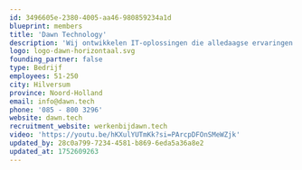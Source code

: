 ```yaml
---
id: 3496605e-2380-4005-aa46-980859234a1d
blueprint: members
title: 'Dawn Technology'
description: 'Wij ontwikkelen IT-oplossingen die alledaagse ervaringen beter, slimmer, leuker of makkelijker maken. Met technologie die je niet merkt, maar waarvan je wel het verschil voelt. Met complexe maatwerk IT-oplossingen helpen we bedrijven groeien, verbeteren we alledaagse ervaringen en pakken we de grote uitdagingen van vandaag aan. Of het nu gaat om lange rijen op Schiphol, slimmer vuilnisbakken legen, of minder clicks in je favoriete streamingdienst: we zorgen altijd dat het beter, sneller of fijner kan. We zitten vol ideeën.'
logo: logo-dawn-horizontaal.svg
founding_partner: false
type: Bedrijf
employees: 51-250
city: Hilversum
province: Noord-Holland
email: info@dawn.tech
phone: '085 - 800 3296'
website: dawn.tech
recruitment_website: werkenbijdawn.tech
video: 'https://youtu.be/hKXulYUTmKk?si=PArcpDFOnSMeWZjk'
updated_by: 28c0a799-7234-4581-b869-6eda5a36a8e2
updated_at: 1752609263
---
```

